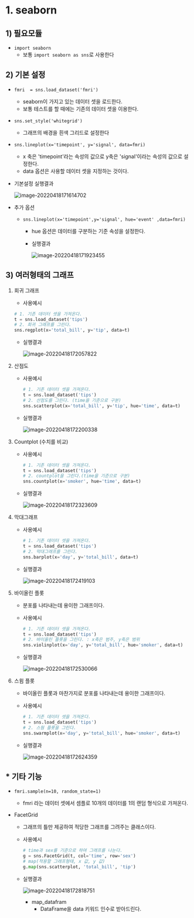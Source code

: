 # 1. seaborn

## 1) 필요모듈

- ``import seaborn``
  - 보통 ``import seaborn as sns``로 사용한다

## 2) 기본 설정

- ``fmri  = sns.load_dataset('fmri')``

  - seaborn이 가지고 있는 데이터 셋을 로드한다.
  - 보통 테스트를 할 때에는 기존의 데이터 셋을 이용한다.

- ``sns.set_style('whitegrid')`` 

  - 그래프의 배경을 흰색 그리드로 설정한다

- ``sns.lineplot(x='timepoint', y='signal', data=fmri)``

  - x 축은 'timepoint'라는 속성의 값으로 y축은 'signal'이라는 속성의 값으로 설정한다. 
  - data 옵션은 사용할 데이터 셋을 지정하는 것이다.

- 기본설정 실행결과

  ![image-20220418171614702](Day15.assets/image-20220418171614702.png)

- 추가 옵션

  - ``sns.lineplot(x='timepoint',y='signal', hue='event' ,data=fmri)``

    - hue 옵션은 데이터를 구분하는 기준 속성을 설정한다.

    - 실행결과

      ![image-20220418171923455](Day15.assets/image-20220418171923455.png)

## 3) 여러형태의 그래프

1. 회귀 그래프

   - 사용예시

   ```python
   # 1. 기존 데이터 셋을 가져온다.
   t = sns.load_dataset('tips')
   # 2. 회귀 그래프를 그린다.
   sns.regplot(x='total_bill', y='tip', data=t)
   ```

   - 실행결과

     ![image-20220418172057822](Day15.assets/image-20220418172057822.png)

2. 산점도

   - 사용예시

     ```python
     # 1. 기존 데이터 셋을 가져온다.
     t = sns.load_dataset('tips')
     # 2. 산점도를 그린다. (time을 기준으로 구분)
     sns.scatterplot(x='total_bill', y='tip', hue='time', data=t)
     ```

   - 실행결과

     ![image-20220418172200338](Day15.assets/image-20220418172200338.png)

3. Countplot (수치를 비교)

   - 사용예시

     ```python
     # 1. 기존 데이터 셋을 가져온다.
     t = sns.load_dataset('tips')
     # 2. countplot을 그린다.(time을 기준으로 구분)
     sns.countplot(x='smoker', hue='time', data=t)
     ```

   - 실행결과

     ![image-20220418172323609](Day15.assets/image-20220418172323609.png)

4. 막대그래프

   - 사용예시

     ```python
     # 1. 기존 데이터 셋을 가져온다.
     t = sns.load_dataset('tips')
     # 2. 막대그래프를 그린다.
     sns.barplot(x='day', y='total_bill', data=t)
     ```

   - 실행결과

     ![image-20220418172419103](Day15.assets/image-20220418172419103.png)

5. 바이올린 플롯

   - 분포를 나타내는데 용이한 그래프이다.

   - 사용예시

     ```python
     # 1. 기존 데이터 셋을 가져온다.
     t = sns.load_dataset('tips')
     # 2. 바이올린 플롯을 그린다. : x축은 범주, y축은 범위
     sns.violinplot(x='day', y='total_bill', hue='smoker', data=t)
     ```

   - 실행결과

     ![image-20220418172530066](Day15.assets/image-20220418172530066.png)

6. 스윔 플롯

   - 바이올린 플롯과 마찬가지로 분포를 나타내는데 용이한 그래프이다.

   - 사용예시

     ```python
     # 1. 기존 데이터 셋을 가져온다.
     t = sns.load_dataset('tips')
     # 2. 스웜 플롯을 그린다.
     sns.swarmplot(x='day', y='total_bill', hue='smoker', data=t)
     ```

   - 실행결과

     ![image-20220418172624359](Day15.assets/image-20220418172624359.png)

     

## * 기타 기능

- ``fmri.sample(n=10, random_state=1)``
  - fmri 라는 데이터 셋에서 셈플로 10개의 데이터를 1의 랜덤 형식으로 가져온다.

- FacetGrid

  - 그래프의 틀만 제공하여 적당한 그래프를 그려주는 클래스이다.

  - 사용예시

    ```python
    # time과 sex를 기준으로 하여 그래프를 나눈다.
    g = sns.FacetGrid(t, col='time', row='sex')
    # map(적용할 그래프형태, x 값, y 값)
    g.map(sns.scatterplot, 'total_bill', 'tip')
    ```

  - 실행결과

    ![image-20220418172818751](Day15.assets/image-20220418172818751.png)

    

    - map_datafram
      - DataFrame을 data 키워드 인수로 받아드린다.